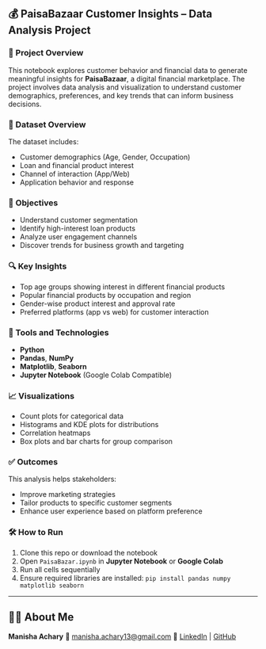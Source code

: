 ## 💰 PaisaBazaar Customer Insights – Data Analysis Project

### 📌 Project Overview

This notebook explores customer behavior and financial data to generate meaningful insights for **PaisaBazaar**, a digital financial marketplace. The project involves data analysis and visualization to understand customer demographics, preferences, and key trends that can inform business decisions.

### 📂 Dataset Overview

The dataset includes:

* Customer demographics (Age, Gender, Occupation)
* Loan and financial product interest
* Channel of interaction (App/Web)
* Application behavior and response

### 🎯 Objectives

* Understand customer segmentation
* Identify high-interest loan products
* Analyze user engagement channels
* Discover trends for business growth and targeting

### 🔍 Key Insights

* Top age groups showing interest in different financial products
* Popular financial products by occupation and region
* Gender-wise product interest and approval rate
* Preferred platforms (app vs web) for customer interaction

### 🧰 Tools and Technologies

* **Python**
* **Pandas**, **NumPy**
* **Matplotlib**, **Seaborn**
* **Jupyter Notebook** (Google Colab Compatible)

### 📈 Visualizations

* Count plots for categorical data
* Histograms and KDE plots for distributions
* Correlation heatmaps
* Box plots and bar charts for group comparison

### ✅ Outcomes

This analysis helps stakeholders:

* Improve marketing strategies
* Tailor products to specific customer segments
* Enhance user experience based on platform preference

### 🛠️ How to Run

1. Clone this repo or download the notebook
2. Open `PaisaBazar.ipynb` in **Jupyter Notebook** or **Google Colab**
3. Run all cells sequentially
4. Ensure required libraries are installed:
   `pip install pandas numpy matplotlib seaborn`

---

## 🙋‍♀️ About Me

**Manisha Achary**
📧 [manisha.achary13@gmail.com](mailto:manisha.achary13@gmail.com)
📎 [LinkedIn](https://www.linkedin.com/in/r-manisha-achary-470798204/) | [GitHub](https://github.com/manishaachary13) 
